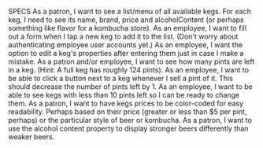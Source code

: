 SPECS
As a patron, I want to see a list/menu of all available kegs. For each keg, I need to see its name, brand, price and alcoholContent (or perhaps something like flavor for a kombucha store).
As an employee, I want to fill out a form when I tap a new keg to add it to the list. (Don't worry about authenticating employee user accounts yet.)
As an employee, I want the option to edit a keg's properties after entering them just in case I make a mistake.
As a patron and/or employee, I want to see how many pints are left in a keg. (Hint: A full keg has roughly 124 pints).
As an employee, I want to be able to click a button next to a keg whenever I sell a pint of it. This should decrease the number of pints left by 1.
As an employee, I want to be able to see kegs with less than 10 pints left so I can be ready to change them.
As a patron, I want to have kegs prices to be color-coded for easy readability. Perhaps based on their price (greater or less than $5 per pint, perhaps) or the particular style of beer or kombucha.
As a patron, I want to use the alcohol content property to display stronger beers differently than weaker beers.